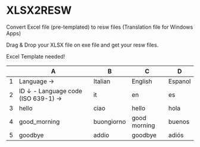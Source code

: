 # XLSX2RESW
Convert Excel file (pre-templated) to resw files (Translation file for Windows Apps)

Drag & Drop your XLSX file on exe file and get your resw files.

Excel Template needed!

|   | A                                  | B          | C            | D       |
|---|------------------------------------|------------|--------------|---------|
| 1 | Language →                         | Italian    | English      | Espanol |
| 2 | ID ↓ - Language code (ISO 639-1) → | it         | en           | es      |
| 3 | hello                              | ciao       | hello        | hola    |
| 4 | good_morning                       | buongiorno | good morning | buenos  |
| 5 | goodbye                            | addio      | goodbye      | adiós   |
